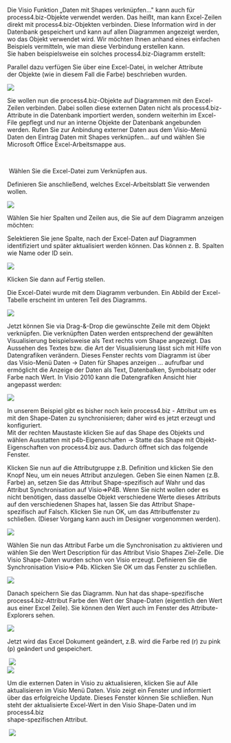 

Die Visio Funktion „Daten mit Shapes verknüpfen..." kann auch für
process4.biz-Objekte verwendet werden. Das heißt, man kann Excel-Zeilen
direkt mit process4.biz-Objekten verbinden. Diese Information wird in
der Datenbank gespeichert und kann auf allen Diagrammen angezeigt
werden, wo das Objekt verwendet wird. Wir möchten Ihnen anhand eines
einfachen Beispiels vermitteln, wie man diese Verbindung erstellen
kann.  
Sie haben beispielsweise ein solches process4.biz-Diagramm erstellt:

  

Parallel dazu verfügen Sie über eine Excel-Datei, in welcher Attribute
der Objekte (wie in diesem Fall die Farbe) beschrieben wurden.

![](//images.ctfassets.net/utx1h0gfm1om/1MX9seipc4YWaGC4uYyM4I/5ef097829256c2d9548de636fcb4df5d/1018397.png)

Sie wollen nun die process4.biz-Objekte auf Diagrammen mit den
Excel-Zeilen verbinden. Dabei sollen diese externen Daten nicht als
process4.biz-Attribute in die Datenbank importiert werden, sondern
weiterhin im Excel-File gepflegt und nur an interne Objekte der
Datenbank angebunden werden. Rufen Sie zur Anbindung externer Daten aus
dem Visio-Menü Daten den Eintrag Daten mit Shapes verknüpfen… auf und
wählen Sie Microsoft Office Excel-Arbeitsmappe aus.

  

 Wählen Sie die Excel-Datei zum Verknüpfen aus.

  

Definieren Sie anschließend, welches Excel-Arbeitsblatt Sie verwenden
wollen.

![](//images.ctfassets.net/utx1h0gfm1om/2ESo7SjzMgaQEQ8sUkumQ2/c5b6ebca0e2a2a516819accbdeadc6a4/1018417.png)

Wählen Sie hier Spalten und Zeilen aus, die Sie auf dem Diagramm
anzeigen möchten:

  

Selektieren Sie jene Spalte, nach der Excel-Daten auf Diagrammen
identifiziert und später aktualisiert werden können. Das können z. B.
Spalten wie Name oder ID sein.

![](//images.ctfassets.net/utx1h0gfm1om/1sRfjbRC84CuiS04IKecu4/6f336ada9308e9b8f93e1f2d0443d077/1018362.png)

Klicken Sie dann auf Fertig stellen.

  

Die Excel-Datei wurde mit dem Diagramm verbunden. Ein Abbild der
Excel-Tabelle erscheint im unteren Teil des Diagramms.

![](//images.ctfassets.net/utx1h0gfm1om/c0uo7YkqreyeAiqAkMioq/c03e95be331919b2147eb2121be4514e/1018370.png)

Jetzt können Sie via Drag-&-Drop die gewünschte Zeile mit dem Objekt
verknüpfen. Die verknüpften Daten werden entsprechend der gewählten
Visualisierung beispielsweise als Text rechts vom Shape angezeigt. Das
Aussehen des Textes bzw. die Art der Visualisierung lässt sich mit Hilfe
von  
Datengrafiken verändern. Dieses Fenster rechts vom Diagramm ist über
das Visio-Menü Daten → Daten für Shapes anzeigen … aufrufbar und
ermöglicht die Anzeige der Daten als Text, Datenbalken, Symbolsatz oder
Farbe nach Wert. In Visio 2010 kann die Datengrafiken Ansicht hier
angepasst werden:

![](//images.ctfassets.net/utx1h0gfm1om/3RmIBipJ3q4UEEKgyeOu2y/13a39a53d2ab4a8228e80c7bfd15b324/1018365.png)

In unserem Beispiel gibt es bisher noch kein process4.biz - Attribut um
es mit den Shape-Daten zu synchronisieren; daher wird es jetzt erzeugt
und konfiguriert.  
Mit der rechten Maustaste klicken Sie auf das Shape des Objekts und
wählen Ausstatten mit p4b-Eigenschaften → Statte das Shape
mit Objekt-Eigenschaften von process4.biz aus. Dadurch öffnet sich das
folgende Fenster.

Klicken Sie nun auf die Attributgruppe z.B. Definition und klicken Sie
den Knopf Neu, um ein neues Attribut anzulegen. Geben Sie einen Namen
(z.B. Farbe) an, setzen Sie das Attribut Shape-spezifisch auf Wahr und
das Attribut Synchronisation auf Visio=&gt;P4B. Wenn Sie nicht wollen
oder es nicht benötigen, dass dasselbe Objekt verschiedene Werte dieses
Attributs auf den verschiedenen Shapes hat, lassen Sie das Attribut
Shape-spezifisch auf Falsch. Klicken Sie nun OK, um das Attributfenster
zu schließen. (Dieser Vorgang kann auch im Designer vorgenommen werden).

![](//images.ctfassets.net/utx1h0gfm1om/1aPqGwCOTcG04O6YKAm8OE/f8d5f2e1a166a96b172a70aab62fc822/1018377.png)

Wählen Sie nun das Attribut Farbe um die Synchronisation zu aktivieren
und wählen Sie den Wert Description für das Attribut Visio Shapes
Ziel-Zelle. Die Visio Shape-Daten wurden schon von Visio erzeugt.
Definieren Sie die Synchronisation Visio=&gt; P4b. Klicken Sie OK um das
Fenster zu schließen.

![](//images.ctfassets.net/utx1h0gfm1om/5hISoBdLkcgYKAeuywAYc0/4068342f0ac349f09d18a3b668f3f703/1018373.png)

Danach speichern Sie das Diagramm. Nun hat das shape-spezifische
process4.biz-Attribut Farbe den Wert der Shape-Daten (eigentlich den
Wert aus einer Excel Zeile). Sie können den Wert auch im Fenster des
Attribute-Explorers sehen.

![](//images.ctfassets.net/utx1h0gfm1om/26RQ4MJVHCoiyqIkemE4Gy/e964a80e75905e8fed0f250f3fffeb03/1018385.png)

Jetzt wird das Excel Dokument geändert, z.B. wird die Farbe red (r) zu
pink (p) geändert und gespeichert.

 ![](//images.ctfassets.net/utx1h0gfm1om/3RXYKVimgwMwA6wuEUGGGA/b4a1340d0ac3a641ada7ed331b600bb0/1018381.png)  
![](//images.ctfassets.net/utx1h0gfm1om/3wJw8TreD6cCqIccqcEgUk/69021a54dd344db3292e851b99d4519c/1018329.png)  
  
Um die externen Daten in Visio zu aktualisieren, klicken Sie auf Alle
aktualisieren im Visio Menü Daten. Visio zeigt ein Fenster und
informiert über das erfolgreiche Update. Dieses Fenster können Sie
schließen. Nun steht der aktualisierte Excel-Wert in den Visio
Shape-Daten und im process4.biz  
shape-spezifischen Attribut.

 ![](//images.ctfassets.net/utx1h0gfm1om/4oC4PeIVGEQ2ecSgC6ACWI/a4339fcfa7227a0de38d65ee796ba6cd/1018325.png)  
  

